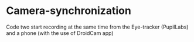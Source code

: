 # Camera-synchronization
Code two start recording at the same time from the Eye-tracker (PupilLabs) and a phone (with the use of DroidCam app)
